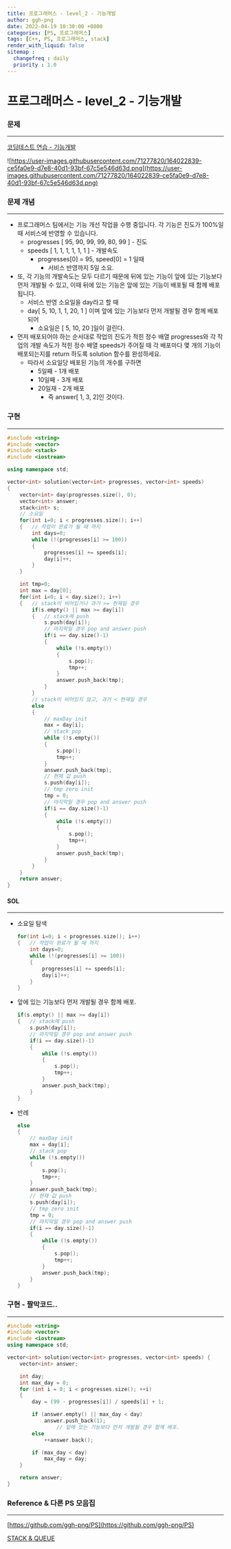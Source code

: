 ```yaml
---
title: 프로그래머스 - level_2 - 기능개발
author: ggh-png
date: 2022-04-19 10:30:00 +0800
categories: [PS, 프로그래머스]
tags: [C++, PS, 프로그래머스, stack]
render_with_liquid: false
sitemap :
  changefreq : daily
  priority : 1.0
---
```


# 프로그래머스 - level_2 - 기능개발

### 문제

---

[코딩테스트 연습 - 기능개발](https://programmers.co.kr/learn/courses/30/lessons/42586#)

![https://user-images.githubusercontent.com/71277820/164022839-ce5fa0e9-d7e8-40d1-93bf-67c5e546d63d.png](https://user-images.githubusercontent.com/71277820/164022839-ce5fa0e9-d7e8-40d1-93bf-67c5e546d63d.png)

### 문제 개념

---

- 프로그래머스 팀에서는 기능 개선 작업을 수행 중입니다. 각 기능은 진도가 100%일 때 서비스에 반영할 수 있습니다.
    - progresses [ 95, 90, 99, 99, 80, 99 ] - 진도
    - speeds [ 1,  1,  1,  1,  1,  1 ] - 개발속도
        - progresses[0] = 95, speed[0] = 1 일때
            - 서비스 반영까지 5일 소요.
- 또, 각 기능의 개발속도는 모두 다르기 때문에 뒤에 있는 기능이 앞에 있는 기능보다 먼저 개발될 수 있고, 이때 뒤에 있는 기능은 앞에 있는 기능이 배포될 때 함께 배포됩니다.
    - 서비스 반영 소요일을 day라고 할 때
    - day[ 5, 10, 1, 1, 20, 1 ] 이며 앞에 있는 기능보다 먼저 개발될 경우 함께 배포되어
        - 소요일은 [ 5, 10, 20 ]일이 걸린다.
- 먼저 배포되어야 하는 순서대로 작업의 진도가 적힌 정수 배열 progresses와 각 작업의 개발 속도가 적힌 정수 배열 speeds가 주어질 때 각 배포마다 몇 개의 기능이 배포되는지를 return 하도록 solution 함수를 완성하세요.
    - 따라서 소요일당 배포된 기능의 개수를 구하면
        - 5일째 - 1개 배포
        - 10일째 - 3개 배포
        - 20일재 - 2개 배포
            - 즉 answer[ 1, 3, 2]인 것이다.

### 구현

---

```cpp
#include <string>
#include <vector>
#include <stack>
#include <iostream>

using namespace std;

vector<int> solution(vector<int> progresses, vector<int> speeds) 
{
    vector<int> day(progresses.size(), 0);
    vector<int> answer;
    stack<int> s;
    // 소요일 
    for(int i=0; i < progresses.size(); i++)
    {   // 작업이 완료가 될 때 까지
        int days=0;
        while (!(progresses[i] >= 100))
        {
            progresses[i] += speeds[i];
            day[i]++;
        }
    }

    int tmp=0;
    int max = day[0];
    for(int i=0; i < day.size(); i++)
    {   // stack이 비어있거나 과거 >= 현재일 경우 
        if(s.empty() || max >= day[i])
        {   // stack에 push
            s.push(day[i]);
            // 마지막일 경우 pop and answer push
            if(i == day.size()-1)
            {
                while (!s.empty())
                {
                    s.pop();
                    tmp++;
                }
                answer.push_back(tmp);
            }
        }  
        // stack이 비어있지 않고, 과거 < 현재일 경우 
        else
        {
            // maxDay init
            max = day[i]; 
            // stack pop
            while (!s.empty())
            {
                s.pop();
                tmp++;
            }
            answer.push_back(tmp);
            // 현재 값 push 
            s.push(day[i]);
            // tmp zero init
            tmp = 0;
            // 마지막일 경우 pop and answer push
            if(i == day.size()-1)
            {
                while (!s.empty())
                {
                    s.pop();
                    tmp++;
                }
                answer.push_back(tmp);
            }
        }
    }
    return answer;
}
```

#### SOL

---

- 소요일 탐색
    
    ```cpp
    for(int i=0; i < progresses.size(); i++)
    {   // 작업이 완료가 될 때 까지
        int days=0;
        while (!(progresses[i] >= 100))
        {
            progresses[i] += speeds[i];
            day[i]++;
        }
    }
    ```
    
- 앞에 있는 기능보다 먼저 개발될 경우 함께 배포.
    
    ```cpp
    if(s.empty() || max >= day[i])
    {   // stack에 push
        s.push(day[i]);
        // 마지막일 경우 pop and answer push
        if(i == day.size()-1)
        {
            while (!s.empty())
            {
                s.pop();
                tmp++;
            }
            answer.push_back(tmp);
        }
    }
    ```
    
- 반례
    
    ```cpp
    else
    {
        // maxDay init
        max = day[i]; 
        // stack pop
        while (!s.empty())
        {
            s.pop();
            tmp++;
        }
        answer.push_back(tmp);
        // 현재 값 push 
        s.push(day[i]);
        // tmp zero init
        tmp = 0;
        // 마지막일 경우 pop and answer push
        if(i == day.size()-1)
        {
            while (!s.empty())
            {
                s.pop();
                tmp++;
            }
            answer.push_back(tmp);
        }
    }
    ```
    

### 구현 - 짤막코드..

---

```cpp
#include <string>
#include <vector>
#include <iostream>
using namespace std;

vector<int> solution(vector<int> progresses, vector<int> speeds) {
    vector<int> answer;

    int day;
    int max_day = 0;
    for (int i = 0; i < progresses.size(); ++i)
    {
        day = (99 - progresses[i]) / speeds[i] + 1;

        if (answer.empty() || max_day < day)
            answer.push_back(1);
				// 앞에 있는 기능보다 먼저 개발될 경우 함께 배포.
        else
            ++answer.back();

        if (max_day < day)
            max_day = day;
    }

    return answer;
}
```

### Reference & 다른 PS 모음집

---

[https://github.com/ggh-png/PS](https://github.com/ggh-png/PS)

[STACK & QUEUE](https://ggh-png.github.io/posts/queue-stack/)